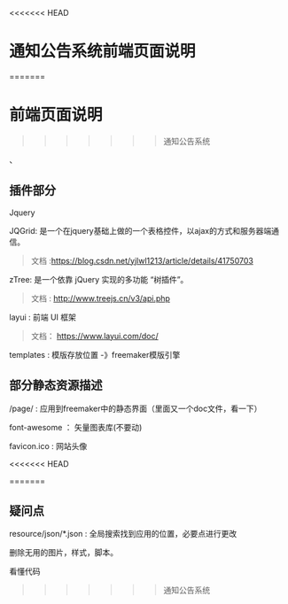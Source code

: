 <<<<<<< HEAD
# 通知公告系统前端页面说明
=======
# 前端页面说明
>>>>>>> 通知公告系统

、
## 插件部分

Jquery

JQGrid: 是一个在jquery基础上做的一个表格控件，以ajax的方式和服务器端通信。

> 文档 :https://blog.csdn.net/yjlwl1213/article/details/41750703

zTree: 是一个依靠 jQuery 实现的多功能 “树插件”。

>文档 : http://www.treejs.cn/v3/api.php

layui : 前端 UI 框架

>文档： https://www.layui.com/doc/

templates : 模版存放位置 -》freemaker模版引擎

## 部分静态资源描述

/page/ : 应用到freemaker中的静态界面（里面又一个doc文件，看一下）

font-awesome ： 矢量图表库(不要动)

favicon.ico : 网站头像

<<<<<<< HEAD
 
=======

## 疑问点
resource/json/*.json : 全局搜索找到应用的位置，必要点进行更改

删除无用的图片，样式，脚本。

看懂代码

 
>>>>>>> 通知公告系统
